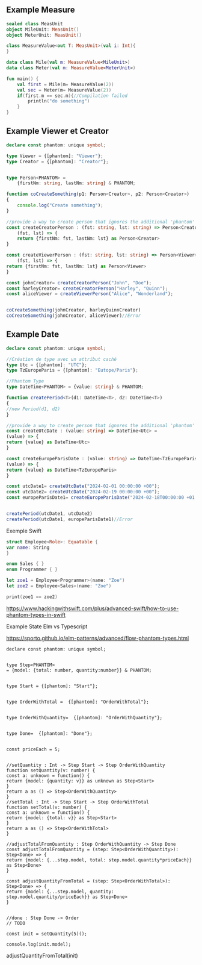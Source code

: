 

## Example Measure

```kotlin
sealed class MeasUnit
object MileUnit: MeasUnit()
object MeterUnit: MeasUnit()

class MeasureValue<out T: MeasUnit>(val i: Int){
}

data class Mile(val m: MeasureValue<MileUnit>)
data class Meter(val m: MeasureValue<MeterUnit>)

fun main() {
    val first = Mile(m= MeasureValue(2))
    val sec = Meter(m= MeasureValue(2))
    if(first.m == sec.m){//Compilation failed
        println("do something")
    }
}
```

## Example Viewer et Creator

```typescript
declare const phantom: unique symbol;

type Viewer = {[phantom]: "Viewer"};
type Creator = {[phantom]: "Creator"};


type Person<PHANTOM> = 
    {firstNm: string, lastNm: string} & PHANTOM;

function coCreateSomething(p1: Person<Creator>, p2: Person<Creator>)
{
    console.log("Create something");
}

//provide a way to create person that ignores the additional 'phantom' property:
const createCreatorPerson : (fst: string, lst: string) => Person<Creator> = 
    (fst, lst) => {
    return {firstNm: fst, lastNm: lst} as Person<Creator>
}

const createViewerPerson : (fst: string, lst: string) => Person<Viewer> =
    (fst, lst) => {
return {firstNm: fst, lastNm: lst} as Person<Viewer>
}

const johnCreator= createCreatorPerson("John", "Doe");
const harleyCreator= createCreatorPerson("Harley", "Quinn");
const aliceViewer = createViewerPerson("Alice", "Wonderland");


coCreateSomething(johnCreator, harleyQuinnCreator)
coCreateSomething(johnCreator, aliceViewer)//Error
```



## Example Date


```typescript
declare const phantom: unique symbol;

//Création de type avec un attribut caché
type Utc = {[phantom]: "UTC"};
type TzEuropeParis = {[phantom]: "Eutope/Paris"};

//Phantom Type
type DateTime<PHANTOM> = {value: string} & PHANTOM;

function createPeriod<T>(d1: DateTime<T>, d2: DateTime<T>)
{
//new Period(d1, d2)
}

//provide a way to create person that ignores the additional 'phantom' property:
const createUtcDate : (value: string) => DateTime<Utc> =
(value) => {
return {value} as DateTime<Utc>
}

const createEuropeParisDate : (value: string) => DateTime<TzEuropeParis> =
(value) => {
return {value} as DateTime<TzEuropeParis>
}

const utcDate1= createUtcDate("2024-02-01 00:00:00 +00");
const utcDate2= createUtcDate("2024-02-19 00:00:00 +00");
const europeParisDate1= createEuropeParisDate("2024-02-18T00:00:00 +01:00");


createPeriod(utcDate1, utcDate2)
createPeriod(utcDate1, europeParisDate1)//Error
```

Exemple Swift

```swift
struct Employee<Role>: Equatable {
var name: String
}

enum Sales { }
enum Programmer { }

let zoe1 = Employee<Programmer>(name: "Zoe")
let zoe2 = Employee<Sales>(name: "Zoe")

print(zoe1 == zoe2)
```


https://www.hackingwithswift.com/plus/advanced-swift/how-to-use-phantom-types-in-swift


Example State Elm vs Typescript

https://sporto.github.io/elm-patterns/advanced/flow-phantom-types.html
    

    declare const phantom: unique symbol;
    
    
    type Step<PHANTOM>
    = {model: {total: number, quantity:number}} & PHANTOM;
    
    
    type Start = {[phantom]: "Start"};
    
    
    type OrderWithTotal =  {[phantom]: "OrderWithTotal"};
    
    
    type OrderWithQuantity=  {[phantom]: "OrderWithQuantity"};
    
    
    type Done=  {[phantom]: "Done"};
    
    
    const priceEach = 5;
    
    
    //setQuantity : Int -> Step Start -> Step OrderWithQuantity
    function setQuantity(v: number) {
    const a: unknown = function() {
    return {model: {quantity: v}} as unknown as Step<Start>
    }
    return a as () => Step<OrderWithQuantity>
    }
    //setTotal : Int -> Step Start -> Step OrderWithTotal
    function setTotal(v: number) {
    const a: unknown = function() {
    return {model: {total: v}} as Step<Start>
    }
    return a as () => Step<OrderWithTotal>
    }
    
    //adjustTotalFromQuantity : Step OrderWithQuantity -> Step Done
    const adjustTotalFromQuantity = (step: Step<OrderWithQuantity>): Step<Done> => {
    return {model: {...step.model, total: step.model.quantity*priceEach}} as Step<Done>
    }
    
    const adjustQuantityFromTotal = (step: Step<OrderWithTotal>): Step<Done> => {
    return {model: {...step.model, quantity: step.model.quantity/priceEach}} as Step<Done>
    }
    
    
    //done : Step Done -> Order
    // TODO
    
    const init = setQuantity(5)();
    
    console.log(init.model);

adjustQuantityFromTotal(init)
